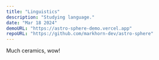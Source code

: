 ```yaml
---
title: "Linguistics"
description: "Studying language."
date: "Mar 18 2024"
demoURL: "https://astro-sphere-demo.vercel.app"
repoURL: "https://github.com/markhorn-dev/astro-sphere"
---
```


Much ceramics, wow!



